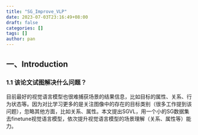 ```yaml
---
title: "SG_Improve_VLP"
date: 2023-07-03T23:16:49+08:00
draft: false
categories: []
tags: []
author: pan
---
```


## 一、Introduction

### 1.1 该论文试图解决什么问题？

目前最好的视觉语言模型也很难捕获场景的结果信息，比如目标的属性、关系、行为状态等。因为对比学习更多的是关注图像中的存在的目标类别（很多工作提到该问题），忽略其他方面，比如关系、属性。本文提出SGVL，用一个小的SG数据集去finetune视觉语言模型，依次提升视觉语言模型的场景理解（关系、属性等）能力。